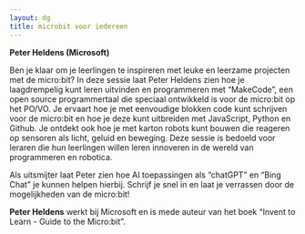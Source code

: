 ```yaml
---
layout: dg
title: microbit voor iedereen
---
```


**Peter Heldens (Microsoft)**

Ben je klaar om je leerlingen te inspireren met leuke en leerzame
projecten met de micro:bit? In deze sessie laat Peter Heldens zien hoe je
laagdrempelig kunt leren uitvinden en programmeren met “MakeCode”, een open
source programmertaal die speciaal ontwikkeld is voor de micro:bit op het
PO/VO. Je ervaart hoe je met eenvoudige blokken code kunt schrijven voor de
micro:bit en hoe je deze kunt uitbreiden met JavaScript, Python en Github. Je
ontdekt ook hoe je met karton robots kunt bouwen die reageren op sensoren als
licht, geluid en beweging. Deze sessie is bedoeld voor leraren die hun
leerlingen willen leren innoveren in de wereld van programmeren en robotica.

Als uitsmijter laat Peter zien hoe AI toepassingen als “chatGPT” en “Bing
Chat” je kunnen helpen hierbij. Schrijf je snel in en laat je verrassen door
de mogelijkheden van de micro:bit!

**Peter Heldens** werkt bij Microsoft en is mede auteur van het boek “Invent
to Learn - Guide to the Micro:bit”.